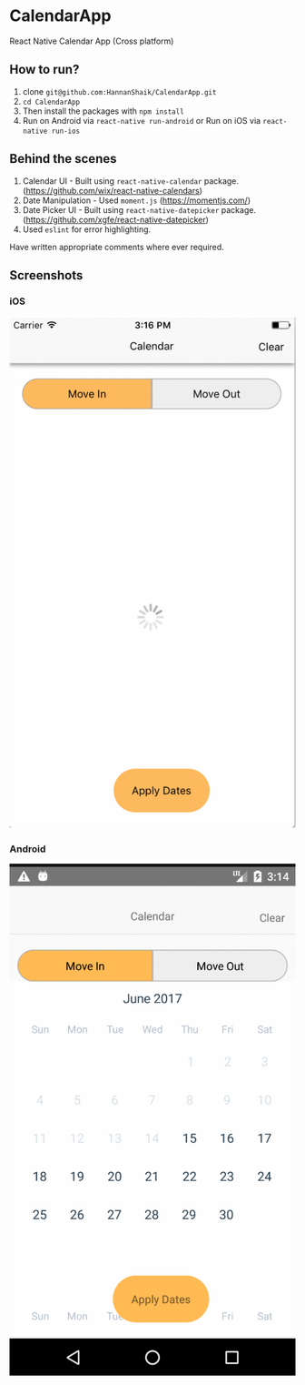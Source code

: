 # CalendarApp
React Native Calendar App (Cross platform)

## How to run?

1. clone `git@github.com:HannanShaik/CalendarApp.git`
2. `cd CalendarApp`
3. Then install the packages with `npm install`
4. Run on Android via `react-native run-android`
    or
   Run on iOS via `react-native run-ios`
   
## Behind the scenes

1. Calendar UI - Built using `react-native-calendar` package. (https://github.com/wix/react-native-calendars)
2. Date Manipulation - Used `moment.js` (https://momentjs.com/)
3. Date Picker UI - Built using `react-native-datepicker` package. (https://github.com/xgfe/react-native-datepicker)
4. Used `eslint` for error highlighting.

Have written appropriate comments where ever required.

## Screenshots

### iOS
![0](screenshots/ios.gif)

### Android
![0](screenshots/android.gif)
